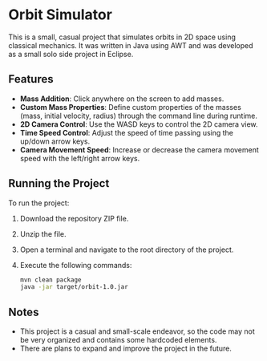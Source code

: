 # Orbit Simulator

This is a small, casual project that simulates orbits in 2D space using classical mechanics. It was written in Java using AWT and was developed as a small solo side project in Eclipse.

## Features

- **Mass Addition**: Click anywhere on the screen to add masses.
- **Custom Mass Properties**: Define custom properties of the masses (mass, initial velocity, radius) through the command line during runtime.
- **2D Camera Control**: Use the WASD keys to control the 2D camera view.
- **Time Speed Control**: Adjust the speed of time passing using the up/down arrow keys.
- **Camera Movement Speed**: Increase or decrease the camera movement speed with the left/right arrow keys.

## Running the Project

To run the project:

1. Download the repository ZIP file.
2. Unzip the file.
3. Open a terminal and navigate to the root directory of the project.
4. Execute the following commands:

    ```sh
    mvn clean package
    java -jar target/orbit-1.0.jar
    ```

## Notes

- This project is a casual and small-scale endeavor, so the code may not be very organized and contains some hardcoded elements.
- There are plans to expand and improve the project in the future.

